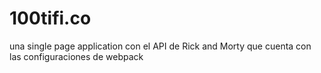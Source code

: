 # 100tifi.co
una single page application con el API de Rick and Morty que cuenta con las configuraciones de webpack

